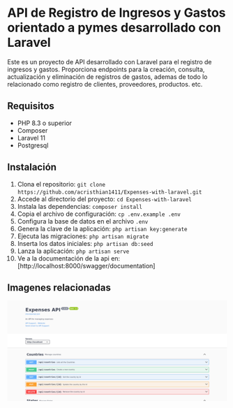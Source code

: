 # API de Registro de Ingresos y Gastos orientado a pymes desarrollado con Laravel

Este es un proyecto de API desarrollado con Laravel para el registro de ingresos y gastos.
Proporciona endpoints para la creación, consulta, actualización y eliminación de registros de gastos, ademas de todo lo relacionado
como registro de clientes, proveedores, productos. etc.

## Requisitos

-   PHP 8.3 o superior
-   Composer
-   Laravel 11
-   Postgresql

## Instalación

1. Clona el repositorio: `git clone https://github.com/acristhian1411/Expenses-with-laravel.git`
2. Accede al directorio del proyecto: `cd Expenses-with-laravel`
3. Instala las dependencias: `composer install`
4. Copia el archivo de configuración: `cp .env.example .env`
5. Configura la base de datos en el archivo `.env`
6. Genera la clave de la aplicación: `php artisan key:generate`
7. Ejecuta las migraciones: `php artisan migrate`
7. Inserta los datos iniciales: `php artisan db:seed`
8. Lanza la aplicación: `php artisan serve`
9. Ve a la documentación de la api en: [http://localhost:8000/swagger/documentation]

## Imagenes relacionadas

![Documentación](public/img/swagger.png)
